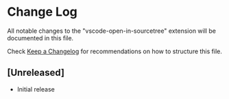 # Change Log
All notable changes to the "vscode-open-in-sourcetree" extension will be documented in this file.

Check [Keep a Changelog](http://keepachangelog.com/) for recommendations on how to structure this file.

## [Unreleased]
- Initial release